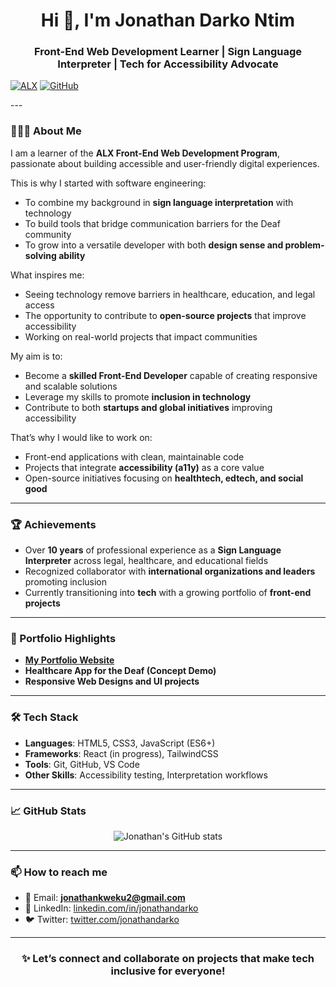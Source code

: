 <!-- GitHub Profile README -->

<h1 align="center">Hi 👋, I'm Jonathan Darko Ntim</h1>
<h3 align="center">Front-End Web Development Learner | Sign Language Interpreter | Tech for Accessibility Advocate</h3 
---                                                                                                                    
<div align="center">
  
[![ALX](https://img.shields.io/badge/ALX-Software%20Engineering-blue?style=for-the-badge)](https://www.alxafrica.com)
[![GitHub](https://img.shields.io/badge/GitHub-Follow-black?style=for-the-badge&logo=github)](https://github.com/JonathanD250)

</div>
---

### 👨🏾‍💻 About Me  
I am a learner of the **ALX Front-End Web Development Program**, passionate about building accessible and user-friendly digital experiences.  

This is why I started with software engineering:  
- To combine my background in **sign language interpretation** with technology  
- To build tools that bridge communication barriers for the Deaf community  
- To grow into a versatile developer with both **design sense and problem-solving ability**  

What inspires me:  
- Seeing technology remove barriers in healthcare, education, and legal access  
- The opportunity to contribute to **open-source projects** that improve accessibility  
- Working on real-world projects that impact communities  

My aim is to:  
- Become a **skilled Front-End Developer** capable of creating responsive and scalable solutions  
- Leverage my skills to promote **inclusion in technology**  
- Contribute to both **startups and global initiatives** improving accessibility  

That’s why I would like to work on:  
- Front-end applications with clean, maintainable code  
- Projects that integrate **accessibility (a11y)** as a core value  
- Open-source initiatives focusing on **healthtech, edtech, and social good**  

---

### 🏆 Achievements  
- Over **10 years** of professional experience as a **Sign Language Interpreter** across legal, healthcare, and educational fields  
- Recognized collaborator with **international organizations and leaders** promoting inclusion  
- Currently transitioning into **tech** with a growing portfolio of **front-end projects**  

---

### 📂 Portfolio Highlights  
- **[My Portfolio Website](https://jonathandarko.com/)**  
- **Healthcare App for the Deaf (Concept Demo)**  
- **Responsive Web Designs and UI projects**  

---

### 🛠️ Tech Stack  
- **Languages**: HTML5, CSS3, JavaScript (ES6+)  
- **Frameworks**: React (in progress), TailwindCSS  
- **Tools**: Git, GitHub, VS Code  
- **Other Skills**: Accessibility testing, Interpretation workflows  

---

### 📈 GitHub Stats  
<p align="center">
  <img src="https://github-readme-stats.vercel.app/api?username=yourusername&show_icons=true&theme=radical" alt="Jonathan's GitHub stats" />
</p>

---

### 📫 How to reach me  
- 📧 Email: **jonathankweku2@gmail.com**  
- 💼 LinkedIn: [linkedin.com/in/jonathandarko](https://www.linkedin.com/in/jonathan-ntim-3140a5364/)  
- 🐦 Twitter: [twitter.com/jonathandarko](https://x.com/JoeKay25)  

---

<h3 align="center">✨ Let’s connect and collaborate on projects that make tech inclusive for everyone!</h3>

